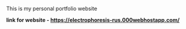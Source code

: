 This is my personal portfolio website

**link for website - https://electrophoresis-rus.000webhostapp.com/**
